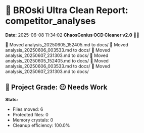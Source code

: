 # 🧹 BROski Ultra Clean Report: competitor_analyses
**Date:** 2025-06-08 11:34:02
**ChaosGenius OCD Cleaner v2.0** 🧠💜

📁 Moved analysis_20250605_152405.md to docs/
📁 Moved analysis_20250606_003533.md to docs/
📁 Moved analysis_20250607_231303.md to docs/
📁 Moved analysis_20250605_152405.md to docs/
📁 Moved analysis_20250606_003533.md to docs/
📁 Moved analysis_20250607_231303.md to docs/

## 🧠 Project Grade: 😐 Needs Work
**Stats:**
- Files moved: 6
- Protected files: 0
- Memory crystals: 0
- Cleanup efficiency: 100.0%